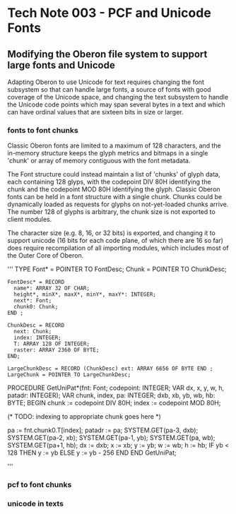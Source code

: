 # Tech Note 003 - PCF and Unicode Fonts
## Modifying the Oberon file system to support large fonts and Unicode

Adapting Oberon to use Unicode for text requires changing the font subsystem so that can handle large fonts, a source of fonts with good coverage of the Unicode space, and changing the text subsystem to handle the Unicode code points which may span several bytes in a text and which can have ordinal values that are sixteen bits in size or larger.

### fonts to font chunks

Classic Oberon fonts are limited to a maximum of 128 characters, and the in-memory structure keeps the glyph metrics and bitmaps in a single 'chunk' or array of memory contiguous with the font metadata.

The Font structure could instead maintain a list of 'chunks' of glyph data, each containing 128 glyps, with the codepoint DIV 80H identifying the chunk and the codepoint MOD 80H identifying the glyph. Classic Oberon fonts can be held in a font structure with a single chunk. Chunks could be dynamically loaded as requests for glyphs on not-yet-loaded chunks arrive. The number 128 of glyphs is arbitrary, the chunk size is not exported to client modules.

The character size (e.g. 8, 16, or 32 bits) is exported, and changing it to support unicode (16 bits for each code plane, of which there are 16 so far) does require recompilation of all importing modules, which includes most of the Outer Core of Oberon.

'''
  TYPE
    Font* = POINTER TO FontDesc;
    Chunk = POINTER TO ChunkDesc;

    FontDesc* = RECORD
      name*: ARRAY 32 OF CHAR;
      height*, minX*, maxX*, minY*, maxY*: INTEGER;
      next*: Font;
      chunk0: Chunk;
    END ;

    ChunkDesc = RECORD
      next: Chunk;
      index: INTEGER;
      T: ARRAY 128 OF INTEGER;
      raster: ARRAY 2360 OF BYTE;
    END;

    LargeChunkDesc = RECORD (ChunkDesc) ext: ARRAY 6656 OF BYTE END ;
    LargeChunk = POINTER TO LargeChunkDesc;
    
PROCEDURE GetUniPat*(fnt: Font; codepoint: INTEGER; VAR dx, x, y, w, h, patadr: INTEGER);
  VAR chunk, index, pa: INTEGER;  dxb, xb, yb, wb, hb: BYTE;
BEGIN
  chunk := codepoint DIV 80H;
  index := codepoint MOD 80H;
  
  (* TODO: indexing to appropriate chunk goes here *)
  
  pa := fnt.chunk0.T[index]; patadr := pa;
  SYSTEM.GET(pa-3, dxb); SYSTEM.GET(pa-2, xb); SYSTEM.GET(pa-1, yb); SYSTEM.GET(pa, wb); SYSTEM.GET(pa+1, hb);
  dx := dxb; x := xb; y := yb; w := wb; h := hb;
  IF yb < 128 THEN y := yb ELSE y := yb - 256 END
END GetUniPat;
  
    
    
'''

### pcf to font chunks


### unicode in texts


